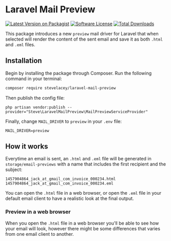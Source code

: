 Laravel Mail Preview
====================

[![Latest Version on Packagist](https://img.shields.io/packagist/v/stevelacey/laravel-mail-preview.svg?style=flat-square)](https://packagist.org/packages/stevelacey/laravel-mail-preview)
[![Software License](https://img.shields.io/badge/license-MIT-brightgreen.svg?style=flat-square)](LICENSE.md)
[![Total Downloads](https://img.shields.io/packagist/dt/stevelacey/laravel-mail-preview.svg?style=flat-square)](https://packagist.org/packages/stevelacey/laravel-mail-preview)

This package introduces a new `preview` mail driver for Laravel that when selected will render the content of the
sent email and save it as both `.html` and `.eml` files.

Installation
------------

Begin by installing the package through Composer. Run the following command in your terminal:

```bash
composer require stevelacey/laravel-mail-preview
```

Then publish the config file:

```
php artisan vendor:publish --provider="Steve\LaravelMailPreview\MailPreviewServiceProvider"
```

Finally, change `MAIL_DRIVER` to `preview` in your `.env` file:

```
MAIL_DRIVER=preview
```

How it works
------------

Everytime an email is sent, an `.html` and `.eml` file will be generated in `storage/email-previews` with a name that includes the first recipient and the subject:

```
1457904864_jack_at_gmail_com_invoice_000234.html
1457904864_jack_at_gmail_com_invoice_000234.eml
```

You can open the `.html` file in a web browser, or open the `.eml` file in your default email client to have a realistic look
at the final output.

### Preview in a web browser

When you open the `.html` file in a web browser you'll be able to see how your email will look, however there might be
some differences that varies from one email client to another.
